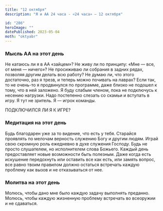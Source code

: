 ```yaml
---
title: "12 октября"
description: "Я и АА 24 часа - «24 часа» — 12 октября"

id: "286"
heroImage: ""
datePublished: 2023-05-04
moth: "oktyabr"
---
```


### Мысль АА на этот день

Не катаюсь ли я в АА «зайцем»? Не живу ли по принципу: «Мне — все, от меня —
ничего»? Не просиживаю ли собрания в задних рядах, позволяя другим делать всю
работу? Не думаю ли, что этого достаточно, раз я трезв, и теперь можно
почивать на лаврах? Если так, то не очень-то я продвинулся по программе, даже
близко не подошел к тому, что в ней заложено. Я буду слабым членом, пока не
подключусь к несению нагрузки. Надо постепенно слезать со скамьи и вступать в
игру. Я тут не зритель. Я — игрок команды.

ПОДКЛЮЧИЛСЯ ЛИ Я К ИГРЕ?

### Медитация на этот день

Будь благодарен уже за то видение, что есть у тебя. Старайся проявлять по
мелочам верность служению Богу и другим людям. Играй свою скромную роль
ежедневно в духе служения Господу. Будь не просто слушателем, но исполнителем
слова Божьего. Каждый день предоставляет новые возможности быть полезным. Даже
когда есть искушение передохнуть или оставить все как есть, или замять вопрос,
все равно твоим правилом должно остаться встречать каждую проблему как вызов и
не отказываться от нее.

### Молитва на этот день

Молюсь, чтобы дано мне было каждую задачу выполнять преданно. Молюсь, чтобы
каждую жизненную проблему встречать во всеоружии и не сдаваться.
